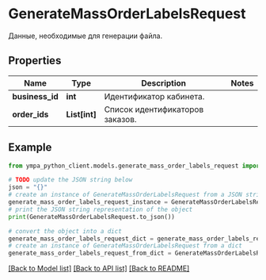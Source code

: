 # GenerateMassOrderLabelsRequest

Данные, необходимые для генерации файла. 

## Properties

Name | Type | Description | Notes
------------ | ------------- | ------------- | -------------
**business_id** | **int** | Идентификатор кабинета. | 
**order_ids** | **List[int]** | Список идентификаторов заказов. | 

## Example

```python
from ympa_python_client.models.generate_mass_order_labels_request import GenerateMassOrderLabelsRequest

# TODO update the JSON string below
json = "{}"
# create an instance of GenerateMassOrderLabelsRequest from a JSON string
generate_mass_order_labels_request_instance = GenerateMassOrderLabelsRequest.from_json(json)
# print the JSON string representation of the object
print(GenerateMassOrderLabelsRequest.to_json())

# convert the object into a dict
generate_mass_order_labels_request_dict = generate_mass_order_labels_request_instance.to_dict()
# create an instance of GenerateMassOrderLabelsRequest from a dict
generate_mass_order_labels_request_from_dict = GenerateMassOrderLabelsRequest.from_dict(generate_mass_order_labels_request_dict)
```
[[Back to Model list]](../README.md#documentation-for-models) [[Back to API list]](../README.md#documentation-for-api-endpoints) [[Back to README]](../README.md)



